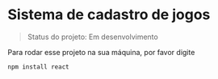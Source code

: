 # Sistema de cadastro de jogos

> Status do projeto: Em desenvolvimento

Para rodar esse projeto na sua máquina, por favor digite

```
npm install react
```
